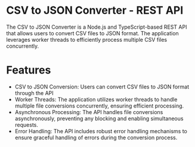 # CSV to JSON Converter - REST API
The CSV to JSON Converter is a Node.js and TypeScript-based REST API that allows users to convert CSV files to JSON format. The application leverages worker threads to efficiently process multiple CSV files concurrently.

# Features
- CSV to JSON Conversion: Users can convert CSV files to JSON format through the API
- Worker Threads: The application utilizes worker threads to handle multiple file conversions concurrently, ensuring efficient processing.
- Asynchronous Processing: The API handles file conversions asynchronously, preventing any blocking and enabling simultaneous requests.
- Error Handling: The API includes robust error handling mechanisms to ensure graceful handling of errors during the conversion process.
